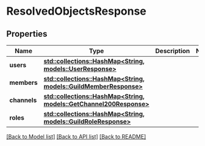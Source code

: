 # ResolvedObjectsResponse

## Properties

Name | Type | Description | Notes
------------ | ------------- | ------------- | -------------
**users** | [**std::collections::HashMap<String, models::UserResponse>**](UserResponse.md) |  | 
**members** | [**std::collections::HashMap<String, models::GuildMemberResponse>**](GuildMemberResponse.md) |  | 
**channels** | [**std::collections::HashMap<String, models::GetChannel200Response>**](get_channel_200_response.md) |  | 
**roles** | [**std::collections::HashMap<String, models::GuildRoleResponse>**](GuildRoleResponse.md) |  | 

[[Back to Model list]](../README.md#documentation-for-models) [[Back to API list]](../README.md#documentation-for-api-endpoints) [[Back to README]](../README.md)


